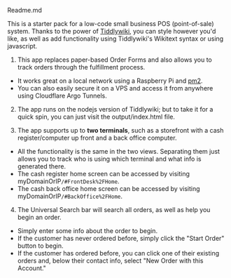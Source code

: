 Readme.md 

This is a starter pack for a low-code small business POS (point-of-sale) system. Thanks to the power of [Tiddlywiki](https://tiddlywiki.com), you can style however you'd like, as well as add functionality using Tiddlywiki's Wikitext syntax or using javascript. 

1. This app replaces paper-based Order Forms and also allows you to track orders through the fulfillment process. 
  * It works great on a local network using a Raspberry Pi and [pm2](https://medium.com/@andrew.nease.code/set-up-a-self-booting-node-js-eb56ebd05549). 
  * You can also easily secure it on a VPS and access it from anywhere using Cloudflare Argo Tunnels. 

2. The app runs on the nodejs version of Tiddlywiki; but to take it for a quick spin, you can just visit the output/index.html file. 

3. The app supports up to **two terminals**, such as a storefront with a cash register/computer up front and a back office computer. 

  * All the functionality is the same in the two views. Separating them just allows you to track who is using which terminal and what info is generated there. 
  * The cash register home screen can be accessed by visiting myDomainOrIP`/#FrontDesk%2FHome`.
  * The cash back office home screen can be accessed by visiting myDomainOrIP`/#BackOffice%2FHome`.

4. The Universal Search bar will search all orders, as well as help you begin an order. 
  * Simply enter some info about the order to begin. 
  * If the customer has never ordered before, simply click the "Start Order" button to begin.
  * If the customer has ordered before, you can click one of their existing orders and, below their contact info, select "New Order with this Account."